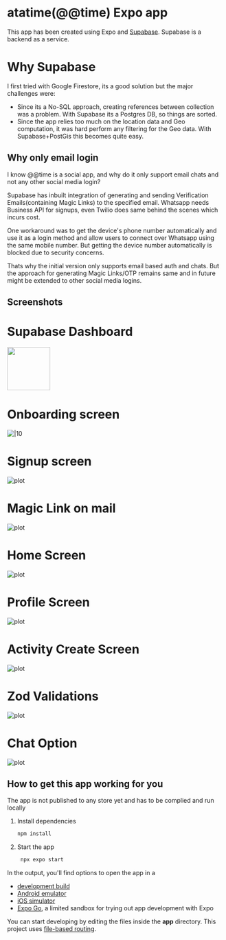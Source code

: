 # atatime(@@time) Expo app

This app has been created using Expo and [Supabase](https://supabase.com/). Supabase is a backend as a service.

# Why Supabase

I first tried with Google Firestore, its a good solution but the major challenges were:

- Since its a No-SQL approach, creating references between collection was a problem. With Supabase its a Postgres DB, so things are sorted.
- Since the app relies too much on the location data and Geo computation, it was hard perform any filtering for the Geo data. With Supabase+PostGis this becomes quite easy.

## Why only email login

I know @@time is a social app, and why do it only support email chats and not any other social media login?

Supabase has inbuilt integration of generating and sending Verification Emails(containing Magic Links) to the specified email. Whatsapp needs Business API for signups, even Twilio does same behind the scenes which incurs cost.

One workaround was to get the device's phone number automatically and use it as a login method and allow users to connect over Whatsapp using the same mobile number. But getting the device number automatically is blocked due to security concerns.

Thats why the initial version only supports email based auth and chats. But the approach for generating Magic Links/OTP remains same and in future might be extended to other social media logins.

## Screenshots

# Supabase Dashboard

<img src="./screenshots/Supabase_Dashboard.png" height="100">

# Onboarding screen

![|10](./screenshots/Onboarding_Screen.png)

# Signup screen

![plot](./screenshots/Signup_Screen.png)

# Magic Link on mail

![plot](./screenshots/Magic_Link_on_mail.png)

# Home Screen

![plot](./screenshots/Home_Screen.png)

# Profile Screen

![plot](./screenshots/Profile_Screen.png)

# Activity Create Screen

![plot](./screenshots/Activity_Create_Screen.png)

# Zod Validations

![plot](./screenshots/Zod_Validations.png)

# Chat Option

![plot](./screenshots/Chat_Option.png)

## How to get this app working for you

The app is not published to any store yet and has to be complied and run locally

1. Install dependencies

   ```bash
   npm install
   ```

2. Start the app

   ```bash
    npx expo start
   ```

In the output, you'll find options to open the app in a

- [development build](https://docs.expo.dev/develop/development-builds/introduction/)
- [Android emulator](https://docs.expo.dev/workflow/android-studio-emulator/)
- [iOS simulator](https://docs.expo.dev/workflow/ios-simulator/)
- [Expo Go](https://expo.dev/go), a limited sandbox for trying out app development with Expo

You can start developing by editing the files inside the **app** directory. This project uses [file-based routing](https://docs.expo.dev/router/introduction).
